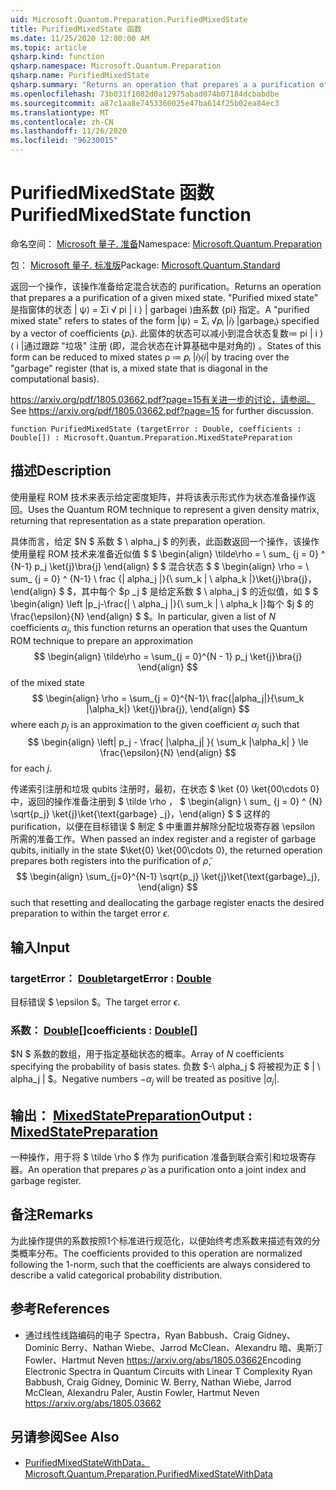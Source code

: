 ```yaml
---
uid: Microsoft.Quantum.Preparation.PurifiedMixedState
title: PurifiedMixedState 函数
ms.date: 11/25/2020 12:00:00 AM
ms.topic: article
qsharp.kind: function
qsharp.namespace: Microsoft.Quantum.Preparation
qsharp.name: PurifiedMixedState
qsharp.summary: "Returns an operation that prepares a a purification of a given mixed state.\rA \"purified mixed state\" refers to states of the form |ψ⟩ = Σᵢ √\U0001D45Dᵢ |\U0001D456⟩ |garbageᵢ⟩ specified by a vector of\rcoefficients {\U0001D45Dᵢ}. States of this form can be reduced to mixed states ρ ≔ \U0001D45Dᵢ |\U0001D456⟩⟨\U0001D456| by tracing over the \"garbage\"\rregister (that is, a mixed state that is diagonal in the computational basis).\r\rSee https://arxiv.org/pdf/1805.03662.pdf?page=15 for further discussion."
ms.openlocfilehash: 73b031f1082d0a12975abad074b07184dcbabdbe
ms.sourcegitcommit: a87c1aa8e7453360025e47ba614f25b02ea84ec3
ms.translationtype: MT
ms.contentlocale: zh-CN
ms.lasthandoff: 11/26/2020
ms.locfileid: "96230015"
---
```

# <a name="purifiedmixedstate-function"></a><span data-ttu-id="d34d5-102">PurifiedMixedState 函数</span><span class="sxs-lookup"><span data-stu-id="d34d5-102">PurifiedMixedState function</span></span>

<span data-ttu-id="d34d5-103">命名空间： [Microsoft 量子. 准备](xref:Microsoft.Quantum.Preparation)</span><span class="sxs-lookup"><span data-stu-id="d34d5-103">Namespace: [Microsoft.Quantum.Preparation](xref:Microsoft.Quantum.Preparation)</span></span>

<span data-ttu-id="d34d5-104">包： [Microsoft 量子. 标准版](https://nuget.org/packages/Microsoft.Quantum.Standard)</span><span class="sxs-lookup"><span data-stu-id="d34d5-104">Package: [Microsoft.Quantum.Standard](https://nuget.org/packages/Microsoft.Quantum.Standard)</span></span>


<span data-ttu-id="d34d5-105">返回一个操作，该操作准备给定混合状态的 purification。</span><span class="sxs-lookup"><span data-stu-id="d34d5-105">Returns an operation that prepares a a purification of a given mixed state.</span></span>
<span data-ttu-id="d34d5-106">"Purified mixed state" 是指窗体的状态 | ψ⟩ = Σi √ pi | i ⟩ | garbagei ⟩由系数 {pi} 指定。</span><span class="sxs-lookup"><span data-stu-id="d34d5-106">A "purified mixed state" refers to states of the form |ψ⟩ = Σᵢ √𝑝ᵢ |𝑖⟩ |garbageᵢ⟩ specified by a vector of coefficients {𝑝ᵢ}.</span></span> <span data-ttu-id="d34d5-107">此窗体的状态可以减小到混合状态复数≔ pi | i ⟩⟨ i |通过跟踪 "垃圾" 注册 (即，混合状态在计算基础中是对角的) 。</span><span class="sxs-lookup"><span data-stu-id="d34d5-107">States of this form can be reduced to mixed states ρ ≔ 𝑝ᵢ |𝑖⟩⟨𝑖| by tracing over the "garbage" register (that is, a mixed state that is diagonal in the computational basis).</span></span>

<span data-ttu-id="d34d5-108"> https://arxiv.org/pdf/1805.03662.pdf?page=15有关进一步的讨论，请参阅。</span><span class="sxs-lookup"><span data-stu-id="d34d5-108">See https://arxiv.org/pdf/1805.03662.pdf?page=15 for further discussion.</span></span>

```qsharp
function PurifiedMixedState (targetError : Double, coefficients : Double[]) : Microsoft.Quantum.Preparation.MixedStatePreparation
```


## <a name="description"></a><span data-ttu-id="d34d5-109">描述</span><span class="sxs-lookup"><span data-stu-id="d34d5-109">Description</span></span>

<span data-ttu-id="d34d5-110">使用量程 ROM 技术来表示给定密度矩阵，并将该表示形式作为状态准备操作返回。</span><span class="sxs-lookup"><span data-stu-id="d34d5-110">Uses the Quantum ROM technique to represent a given density matrix, returning that representation as a state preparation operation.</span></span>

<span data-ttu-id="d34d5-111">具体而言，给定 $N $ 系数 $ \ alpha_j $ 的列表，此函数返回一个操作，该操作使用量程 ROM 技术来准备近似值 $ $ \begin{align} \tilde\rho = \ sum_ {j = 0} ^ {N-1} p_j \ket{j}\bra{j} \end{align} $ $ 混合状态 $ $ \begin{align} \rho = \ sum_ {j = 0} ^ {N-1} \ frac {| alpha_j |}{\ sum_k | \ alpha_k |}\ket{j}\bra{j}，\end{align} $ $，其中每个 $p _j $ 是给定系数 $ \ alpha_j $ 的近似值，如 $ $ \begin{align} \left |p_j-\frac{| \ alpha_j |}{\ sum_k | \ alpha_k |}每个 $j $ 的 \frac{\epsilon}{N} \end{align} $ $。</span><span class="sxs-lookup"><span data-stu-id="d34d5-111">In particular, given a list of $N$ coefficients $\alpha_j$, this function returns an operation that uses the Quantum ROM technique to prepare an approximation $$ \begin{align} \tilde\rho = \sum_{j = 0}^{N - 1} p_j \ket{j}\bra{j} \end{align} $$ of the mixed state $$ \begin{align} \rho = \sum_{j = 0}^{N-1}\ frac{|alpha_j|}{\sum_k |\alpha_k|} \ket{j}\bra{j}, \end{align} $$ where each $p_j$ is an approximation to the given coefficient $\alpha_j$ such that $$ \begin{align} \left| p_j - \frac{ |\alpha_j| }{ \sum_k |\alpha_k| } \le \frac{\epsilon}{N} \end{align} $$ for each $j$.</span></span>

<span data-ttu-id="d34d5-112">传递索引注册和垃圾 qubits 注册时，最初，在状态 $ \ket {0} \ket{00\cdots 0} 中，返回的操作准备注册到 $ \tilde \rho $，$ $ \begin{align} \ sum_ {j = 0} ^ {N} \sqrt{p_j} \ket{j}\ket{\text{garbage} _j}，\end{align} $ $ 这样的 purification，以便在目标错误 $ 制定 $ 中重置并解除分配垃圾寄存器 \epsilon 所需的准备工作。</span><span class="sxs-lookup"><span data-stu-id="d34d5-112">When passed an index register and a register of garbage qubits, initially in the state $\ket{0} \ket{00\cdots 0}, the returned operation prepares both registers into the purification of $\tilde \rho$, $$ \begin{align} \sum_{j=0}^{N-1} \sqrt{p_j} \ket{j}\ket{\text{garbage}_j}, \end{align} $$ such that resetting and deallocating the garbage register enacts the desired preparation to within the target error $\epsilon$.</span></span>

## <a name="input"></a><span data-ttu-id="d34d5-113">输入</span><span class="sxs-lookup"><span data-stu-id="d34d5-113">Input</span></span>

### <a name="targeterror--double"></a><span data-ttu-id="d34d5-114">targetError： [Double](xref:microsoft.quantum.lang-ref.double)</span><span class="sxs-lookup"><span data-stu-id="d34d5-114">targetError : [Double](xref:microsoft.quantum.lang-ref.double)</span></span>

<span data-ttu-id="d34d5-115">目标错误 $ \epsilon $。</span><span class="sxs-lookup"><span data-stu-id="d34d5-115">The target error $\epsilon$.</span></span>


### <a name="coefficients--double"></a><span data-ttu-id="d34d5-116">系数： [Double](xref:microsoft.quantum.lang-ref.double)[]</span><span class="sxs-lookup"><span data-stu-id="d34d5-116">coefficients : [Double](xref:microsoft.quantum.lang-ref.double)[]</span></span>

<span data-ttu-id="d34d5-117">$N $ 系数的数组，用于指定基础状态的概率。</span><span class="sxs-lookup"><span data-stu-id="d34d5-117">Array of $N$ coefficients specifying the probability of basis states.</span></span>
<span data-ttu-id="d34d5-118">负数 $-\ alpha_j $ 将被视为正 $ | \ alpha_j | $。</span><span class="sxs-lookup"><span data-stu-id="d34d5-118">Negative numbers $-\alpha_j$ will be treated as positive $|\alpha_j|$.</span></span>



## <a name="output--mixedstatepreparation"></a><span data-ttu-id="d34d5-119">输出： [MixedStatePreparation](xref:Microsoft.Quantum.Preparation.MixedStatePreparation)</span><span class="sxs-lookup"><span data-stu-id="d34d5-119">Output : [MixedStatePreparation](xref:Microsoft.Quantum.Preparation.MixedStatePreparation)</span></span>

<span data-ttu-id="d34d5-120">一种操作，用于将 $ \tilde \rho $ 作为 purification 准备到联合索引和垃圾寄存器。</span><span class="sxs-lookup"><span data-stu-id="d34d5-120">An operation that prepares $\tilde \rho$ as a purification onto a joint index and garbage register.</span></span>

## <a name="remarks"></a><span data-ttu-id="d34d5-121">备注</span><span class="sxs-lookup"><span data-stu-id="d34d5-121">Remarks</span></span>

<span data-ttu-id="d34d5-122">为此操作提供的系数按照1个标准进行规范化，以便始终考虑系数来描述有效的分类概率分布。</span><span class="sxs-lookup"><span data-stu-id="d34d5-122">The coefficients provided to this operation are normalized following the 1-norm, such that the coefficients are always considered to describe a valid categorical probability distribution.</span></span>

## <a name="references"></a><span data-ttu-id="d34d5-123">参考</span><span class="sxs-lookup"><span data-stu-id="d34d5-123">References</span></span>

- <span data-ttu-id="d34d5-124">通过线性线路编码的电子 Spectra，Ryan Babbush、Craig Gidney、Dominic Berry、Nathan Wiebe、Jarrod McClean、Alexandru 暗、奥斯汀 Fowler、Hartmut Neven https://arxiv.org/abs/1805.03662</span><span class="sxs-lookup"><span data-stu-id="d34d5-124">Encoding Electronic Spectra in Quantum Circuits with Linear T Complexity Ryan Babbush, Craig Gidney, Dominic W. Berry, Nathan Wiebe, Jarrod McClean, Alexandru Paler, Austin Fowler, Hartmut Neven https://arxiv.org/abs/1805.03662</span></span>

## <a name="see-also"></a><span data-ttu-id="d34d5-125">另请参阅</span><span class="sxs-lookup"><span data-stu-id="d34d5-125">See Also</span></span>

- [<span data-ttu-id="d34d5-126">PurifiedMixedStateWithData。</span><span class="sxs-lookup"><span data-stu-id="d34d5-126">Microsoft.Quantum.Preparation.PurifiedMixedStateWithData</span></span>](xref:Microsoft.Quantum.Preparation.PurifiedMixedStateWithData)